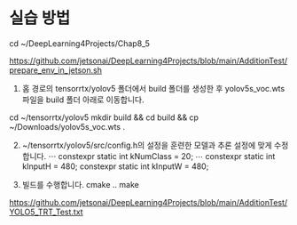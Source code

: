 # 실습 방법

cd ~/DeepLearning4Projects/Chap8_5

https://github.com/jetsonai/DeepLearning4Projects/blob/main/AdditionTest/prepare_env_in_jetson.sh

1. 홈 경로의 tensorrtx/yolov5 폴더에서 build 폴더를 생성한 후 yolov5s_voc.wts 파일을 build
폴더 아래로 이동합니다.

cd ~/tensorrtx/yolov5
mkdir build && cd build && cp ~/Downloads/yolov5s_voc.wts .

2. ~/tensorrtx/yolov5/src/config.h의 설정을 훈련한 모델과 추론 설정에 맞게 수정합니다.
⋯
constexpr static int kNumClass = 20;
⋯
constexpr static int kInputH = 480;
constexpr static int kInputW = 480;

3. 빌드를 수행합니다.
cmake ..
make

https://github.com/jetsonai/DeepLearning4Projects/blob/main/AdditionTest/YOLO5_TRT_Test.txt

